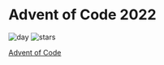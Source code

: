 # Advent of Code 2022

![day](https://img.shields.io/badge/day%20📅-4-blue)
![stars](https://img.shields.io/badge/stars%20⭐-8x-yellow)

[Advent of Code](https://adventofcode.com)
